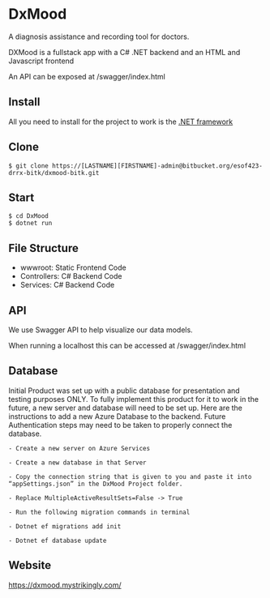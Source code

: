 # DxMood
A diagnosis assistance and recording tool for doctors. 

DXMood is a fullstack app with a C# .NET backend and an HTML and Javascript frontend

An API can be exposed at /swagger/index.html

## Install

All you need to install for the project to work is the [.NET framework](https://dotnet.microsoft.com/en-us/download)
    
## Clone

    $ git clone https://[LASTNAME][FIRSTNAME]-admin@bitbucket.org/esof423-drrx-bitk/dxmood-bitk.git

## Start

    $ cd DxMood
    $ dotnet run
    
## File Structure

- wwwroot: Static Frontend Code
- Controllers: C# Backend Code
- Services: C# Backend Code

## API

We use Swagger API to help visualize our data models.

When running a localhost this can be accessed at /swagger/index.html

## Database

Initial Product was set up with a public database for presentation and testing purposes ONLY. To fully implement this product for it to work in the future, a new server and database will need to be set up. Here are the instructions to add a new Azure Database to the backend. Future Authentication steps may need to be taken to properly connect the database. 

    - Create a new server on Azure Services
    
    - Create a new database in that Server
    
    - Copy the connection string that is given to you and paste it into “appSettings.json” in the DxMood Project folder.
    
    - Replace ​​MultipleActiveResultSets=False -> True
    
    - Run the following migration commands in terminal
    
    - Dotnet ef migrations add init
    
    - Dotnet ef database update
    
## Website
https://dxmood.mystrikingly.com/ 

